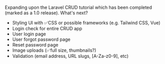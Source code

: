 Expanding upon the Laravel CRUD tutorial which has been completed (marked as a 1.0 release). What's next?

- Styling UI with :white_check_mark:CSS or possible frameworks (e.g. Tailwind CSS, Vue)
- Login check for entire CRUD app
- User login page
- User forgot password page
- Reset password page
- Image uploads (:white_check_mark:full size, thumbnails?)
- Validation (email address, URL slugs, [A-Za-z0-9], etc)
